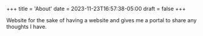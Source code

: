 +++
title = 'About'
date = 2023-11-23T16:57:38-05:00
draft = false
+++

Website for the sake of having a website and gives me a portal to share any thoughts I have.

